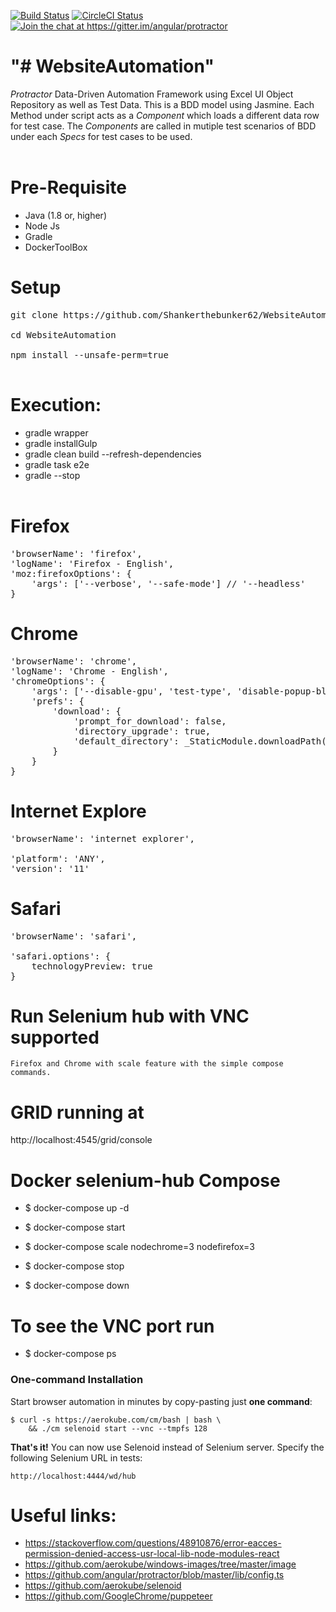 <p><a href="https://travis-ci.org/angular/protractor" rel="nofollow"><img src="https://travis-ci.org/angular/protractor.svg?branch=master" alt="Build Status"></a> <a href="https://circleci.com/gh/angular/protractor" rel="nofollow"><img src="https://circleci.com/gh/angular/protractor.svg?style=shield" alt="CircleCI Status"></a> <a href="https://gitter.im/angular/protractor" rel="nofollow"><img src="https://badges.gitter.im/angular/protractor.svg" alt="Join the chat at https://gitter.im/angular/protractor"></a></p>

# "# WebsiteAutomation" 

<i>Protractor</i> Data-Driven Automation Framework using Excel UI Object Repository as well as Test Data. This is a BDD model using Jasmine. Each Method under script acts as a <i>Component</i> which loads a different data row for test case. The <i>Components</i> are called in mutiple test scenarios of BDD under each <i>Specs</i> for test cases to be used.
</br></br>

# Pre-Requisite

* Java (1.8 or, higher)
* Node Js
* Gradle
* DockerToolBox

# Setup

<pre>
git clone https://github.com/Shankerthebunker62/WebsiteAutomation.git</br>
cd WebsiteAutomation</br>
npm install --unsafe-perm=true</br>
</pre>

# Execution:

* gradle wrapper
* gradle installGulp
* gradle clean build --refresh-dependencies
* gradle task e2e
* gradle --stop
</br></br>

# Firefox

<pre>
'browserName': 'firefox',
'logName': 'Firefox - English',
'moz:firefoxOptions': {
    'args': ['--verbose', '--safe-mode'] // '--headless'
}
</pre>

# Chrome

<pre>
'browserName': 'chrome',
'logName': 'Chrome - English',
'chromeOptions': {
	'args': ['--disable-gpu', 'test-type', 'disable-popup-blocking', 'start-maximized', 'disable-infobars'], // '--headless'
	'prefs': {
		'download': {
			'prompt_for_download': false,
			'directory_upgrade': true,
			'default_directory': _StaticModule.downloadPath()
		}
	}
}
</pre>

# Internet Explore

<pre>
'browserName': 'internet explorer',

'platform': 'ANY',
'version': '11'
</pre>

# Safari

<pre>
'browserName': 'safari',

'safari.options': {
    technologyPreview: true
}
</pre>

# Run Selenium hub with VNC supported 
	Firefox and Chrome with scale feature with the simple compose commands.

# GRID running at
http://localhost:4545/grid/console	

# Docker selenium-hub Compose
* $ docker-compose up -d
* $ docker-compose start
* $ docker-compose scale nodechrome=3 nodefirefox=3

* $ docker-compose stop
* $ docker-compose down

# To see the VNC port run
* $ docker-compose ps

### One-command Installation
Start browser automation in minutes by copy-pasting just **one command**:
```
$ curl -s https://aerokube.com/cm/bash | bash \
    && ./cm selenoid start --vnc --tmpfs 128
```
**That's it!** You can now use Selenoid instead of Selenium server. Specify the following Selenium URL in tests:
```
http://localhost:4444/wd/hub
```
# Useful links:
* https://stackoverflow.com/questions/48910876/error-eacces-permission-denied-access-usr-local-lib-node-modules-react
* https://github.com/aerokube/windows-images/tree/master/image
* https://github.com/angular/protractor/blob/master/lib/config.ts
* https://github.com/aerokube/selenoid
* https://github.com/GoogleChrome/puppeteer